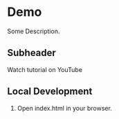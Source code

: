 # Demo
Some Description.

## Subheader

Watch tutorial on YouTube

## Local Development

1. Open index.html in your browser.
